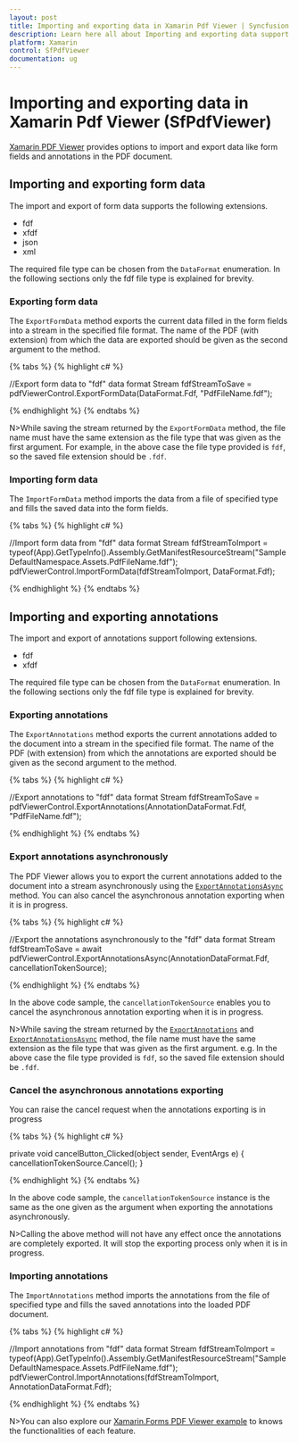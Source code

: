 ```yaml
---
layout: post
title: Importing and exporting data in Xamarin Pdf Viewer | Syncfusion
description: Learn here all about Importing and exporting data support in Syncfusion Xamarin Pdf Viewer (SfPdfViewer) control and more.
platform: Xamarin
control: SfPdfViewer
documentation: ug
---
```


# Importing and exporting data in Xamarin Pdf Viewer (SfPdfViewer)

[Xamarin PDF Viewer](https://www.syncfusion.com/xamarin-ui-controls/xamarin-pdf-viewer) provides options to import and export data like form fields and annotations in the PDF document.

## Importing and exporting form data

The import and export of form data supports the following extensions.

* fdf
* xfdf
* json
* xml

The required file type can be chosen from the `DataFormat` enumeration. In the following sections only the fdf file type is explained for brevity.

### Exporting form data 

The `ExportFormData` method exports the current data filled in the form fields into a stream in the specified file format. The name of the PDF (with extension) from which the data are exported should be given as the second argument to the method.

{% tabs %}
{% highlight c# %}

//Export form data to "fdf" data format
Stream fdfStreamToSave = pdfViewerControl.ExportFormData(DataFormat.Fdf, "PdfFileName.fdf");

{% endhighlight %}
{% endtabs %}

N>While saving the stream returned by the `ExportFormData` method, the file name must have the same extension as the file type that was given as the first argument. For example, in the above case the file type provided is `fdf`, so the saved file extension should be `.fdf`.

### Importing form data

The `ImportFormData` method imports the data from a file of specified type and fills the saved data into the form fields.

{% tabs %}
{% highlight c# %}

//Import form data from "fdf" data format
Stream fdfStreamToImport = typeof(App).GetTypeInfo().Assembly.GetManifestResourceStream("SampleDefaultNamespace.Assets.PdfFileName.fdf");
pdfViewerControl.ImportFormData(fdfStreamToImport, DataFormat.Fdf);

{% endhighlight %}
{% endtabs %}

## Importing and exporting annotations

The import and export of annotations support following extensions.

* fdf
* xfdf

The required file type can be chosen from the `DataFormat` enumeration. In the following sections only the fdf file type is explained for brevity.

### Exporting annotations

The `ExportAnnotations` method exports the current annotations added to the document into a stream in the specified file format. The name of the PDF (with extension) from which the annotations are exported should be given as the second argument to the method.

{% tabs %}
{% highlight c# %}

//Export annotations to "fdf" data format
Stream fdfStreamToSave = pdfViewerControl.ExportAnnotations(AnnotationDataFormat.Fdf, "PdfFileName.fdf");

{% endhighlight %}
{% endtabs %}

### Export annotations asynchronously

The PDF Viewer allows you to export the current annotations added to the document into a stream asynchronously using the [`ExportAnnotationsAsync`](https://help.syncfusion.com/cr/xamarin/Syncfusion.SfPdfViewer.XForms.SfPdfViewer.html#Syncfusion_SfPdfViewer_XForms_SfPdfViewer_ExportAnnotationsAsync_Syncfusion_Pdf_Parsing_AnnotationDataFormat_System_Threading_CancellationToken_) method. You can also cancel the asynchronous annotation exporting when it is in progress.

{% tabs %}
{% highlight c# %}

//Export the annotations asynchronously to the "fdf" data format 
Stream fdfStreamToSave = await pdfViewerControl.ExportAnnotationsAsync(AnnotationDataFormat.Fdf, cancellationTokenSource);

{% endhighlight %}
{% endtabs %}

In the above code sample, the `cancellationTokenSource` enables you to cancel the asynchronous annotation exporting when it is in progress.

N>While saving the stream returned by the [`ExportAnnotations`](https://help.syncfusion.com/cr/xamarin/Syncfusion.SfPdfViewer.XForms.SfPdfViewer.html#Syncfusion_SfPdfViewer_XForms_SfPdfViewer_ExportAnnotations_Syncfusion_Pdf_Parsing_AnnotationDataFormat_) and [`ExportAnnotationsAsync`](https://help.syncfusion.com/cr/xamarin/Syncfusion.SfPdfViewer.XForms.SfPdfViewer.html#Syncfusion_SfPdfViewer_XForms_SfPdfViewer_ExportAnnotationsAsync_Syncfusion_Pdf_Parsing_AnnotationDataFormat_System_Threading_CancellationToken_) method, the file name must have the same extension as the file type that was given as the first argument. e.g. In the above case the file type provided is `fdf`, so the saved file extension should be `.fdf`.

### Cancel the asynchronous annotations exporting

You can raise the cancel request when the annotations exporting is in progress

{% tabs %}
{% highlight c# %}

private void cancelButton_Clicked(object sender, EventArgs e)
 { 
   cancellationTokenSource.Cancel();
 }

{% endhighlight %}
{% endtabs %}

In the above code sample, the `cancellationTokenSource` instance is the same as the one given as the argument when exporting the annotations asynchronously.

N>Calling the above method will not have any effect once the annotations are completely exported. It will stop the exporting process only when it is in progress.

### Importing annotations

The `ImportAnnotations` method imports the annotations from the file of specified type and fills the saved annotations into the loaded PDF document.

{% tabs %}
{% highlight c# %}

//Import annotations from "fdf" data format
Stream fdfStreamToImport = typeof(App).GetTypeInfo().Assembly.GetManifestResourceStream("SampleDefaultNamespace.Assets.PdfFileName.fdf");
pdfViewerControl.ImportAnnotations(fdfStreamToImport, AnnotationDataFormat.Fdf);

{% endhighlight %}
{% endtabs %}

N>You can also explore our [Xamarin.Forms PDF Viewer example](https://github.com/syncfusion/xamarin-demos/tree/master/Forms/PdfViewer) to knows the functionalities of each feature.
